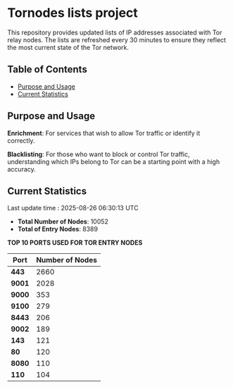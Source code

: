 # Tornodes lists project

This repository provides updated lists of IP addresses associated with Tor relay nodes. The lists are refreshed every 30 minutes to ensure they reflect the most current state of the Tor network.

## Table of Contents

- [Purpose and Usage](#purpose-and-usage)
- [Current Statistics](#current-statistics)


## Purpose and Usage

**Enrichment**: For services that wish to allow Tor traffic or identify it correctly.

**Blacklisting**: For those who want to block or control Tor traffic, understanding which IPs belong to Tor can be a starting point with a high accuracy.

## Current Statistics

Last update time : 2025-08-26 06:30:13 UTC

- **Total Number of Nodes**: 10052
- **Total of Entry Nodes**: 8389

**TOP 10 PORTS USED FOR TOR ENTRY NODES**

| **Port** | **Number of Nodes** |
|------|-----------------|
| **443**   | 2660  |
| **9001**   | 2028  |
| **9000**   | 353  |
| **9100**   | 279  |
| **8443**   | 206  |
| **9002**   | 189  |
| **143**   | 121  |
| **80**   | 120  |
| **8080**   | 110  |
| **110**   | 104  |

